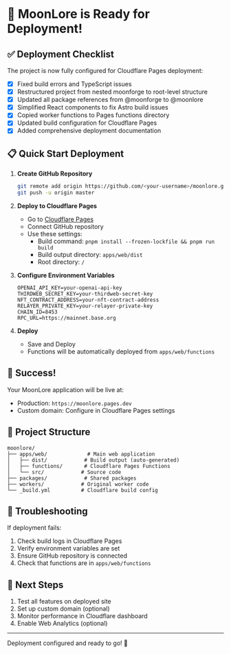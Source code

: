 # 🚀 MoonLore is Ready for Deployment!

## ✅ Deployment Checklist

The project is now fully configured for Cloudflare Pages deployment:

- [x] Fixed build errors and TypeScript issues
- [x] Restructured project from nested moonforge to root-level structure
- [x] Updated all package references from @moonforge to @moonlore
- [x] Simplified React components to fix Astro build issues
- [x] Copied worker functions to Pages functions directory
- [x] Updated build configuration for Cloudflare Pages
- [x] Added comprehensive deployment documentation

## 📋 Quick Start Deployment

1. **Create GitHub Repository**
   ```bash
   git remote add origin https://github.com/<your-username>/moonlore.git
   git push -u origin master
   ```

2. **Deploy to Cloudflare Pages**
   - Go to [Cloudflare Pages](https://pages.cloudflare.com/)
   - Connect GitHub repository
   - Use these settings:
     - Build command: `pnpm install --frozen-lockfile && pnpm run build`
     - Build output directory: `apps/web/dist`
     - Root directory: `/`

3. **Configure Environment Variables**
   ```
   OPENAI_API_KEY=your-openai-api-key
   THIRDWEB_SECRET_KEY=your-thirdweb-secret-key
   NFT_CONTRACT_ADDRESS=your-nft-contract-address
   RELAYER_PRIVATE_KEY=your-relayer-private-key
   CHAIN_ID=8453
   RPC_URL=https://mainnet.base.org
   ```

4. **Deploy**
   - Save and Deploy
   - Functions will be automatically deployed from `apps/web/functions`

## 🎉 Success!

Your MoonLore application will be live at:
- Production: `https://moonlore.pages.dev`
- Custom domain: Configure in Cloudflare Pages settings

## 📁 Project Structure

```
moonlore/
├── apps/web/             # Main web application
│   ├── dist/            # Build output (auto-generated)
│   ├── functions/       # Cloudflare Pages Functions
│   └── src/            # Source code
├── packages/            # Shared packages
├── workers/            # Original worker code
└── _build.yml          # Cloudflare build config
```

## 🔧 Troubleshooting

If deployment fails:
1. Check build logs in Cloudflare Pages
2. Verify environment variables are set
3. Ensure GitHub repository is connected
4. Check that functions are in `apps/web/functions`

## 🎊 Next Steps

1. Test all features on deployed site
2. Set up custom domain (optional)
3. Monitor performance in Cloudflare dashboard
4. Enable Web Analytics (optional)

---

Deployment configured and ready to go! 🚀